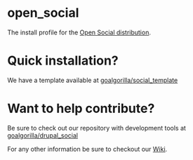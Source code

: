 # open_social
The install profile for the <a target="_blank" href="http://www.drupal.org/project/social">Open Social distribution</a>.

# Quick installation?
We have a template available at <a target="_blank" href="https://github.com/goalgorilla/social_template/">goalgorilla/social_template</a>

# Want to help contribute?
Be sure to check out our repository with development tools at <a target="_blank" href="https://github.com/goalgorilla/drupal_social/">goalgorilla/drupal_social</a>

For any other information be sure to checkout our <a target="_blank" href="https://github.com/goalgorilla/drupal_social/wiki">Wiki</a>.
